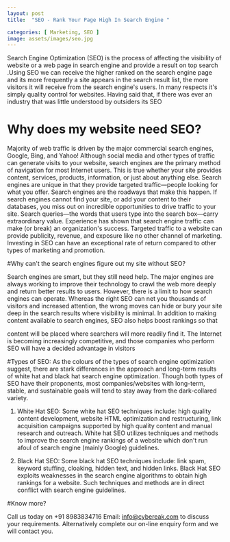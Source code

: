 ```yaml
---
layout: post
title:  "SEO - Rank Your Page High In Search Engine "

categories: [ Marketing, SEO ]
image: assets/images/seo.jpg
---
```

Search Engine Optimization (SEO) is the process of affecting the visibility of website or a web page in
search engine and provide a result on top search .Using SEO we can receive the higher ranked on
the search engine page and its more frequently a site appears in the search result list, the more
visitors it will receive from the search engine&#39;s users. In many respects it&#39;s simply quality control for
websites. Having said that, if there was ever an industry that was little understood by outsiders its
SEO

# Why does my website need SEO?

Majority of web traffic is driven by the major commercial search engines, Google, Bing, and Yahoo!
Although social media and other types of traffic can generate visits to your website, search engines
are the primary method of navigation for most Internet users. This is true whether your site provides
content, services, products, information, or just about anything else. Search engines are unique in
that they provide targeted traffic—people looking for what you offer. Search engines are the roadways
that make this happen. If search engines cannot find your site, or add your content to their databases,
you miss out on incredible opportunities to drive traffic to your site.
Search queries—the words that users type into the search box—carry extraordinary value.
Experience has shown that search engine traffic can make (or break) an organization&#39;s success.
Targeted traffic to a website can provide publicity, revenue, and exposure like no other channel of
marketing. Investing in SEO can have an exceptional rate of return compared to other types of
marketing and promotion.

#Why can&#39;t the search engines figure out my site without SEO?

Search engines are smart, but they still need help. The major engines are always working to improve
their technology to crawl the web more deeply and return better results to users. However, there is a
limit to how search engines can operate. Whereas the right SEO can net you thousands of visitors
and increased attention, the wrong moves can hide or bury your site deep in the search results where
visibility is minimal.
In addition to making content available to search engines, SEO also helps boost rankings so that

content will be placed where searchers will more readily find it. The Internet is becoming increasingly
competitive, and those companies who perform SEO will have a decided advantage in visitors

#Types of SEO:
As the colours of the types of search engine optimization suggest, there are stark differences in the
approach and long-term results of white hat and black hat search engine optimization. Though both
types of SEO have their proponents, most companies/websites with long-term, stable, and
sustainable goals will tend to stay away from the dark-collared variety.


1. White Hat SEO:
Some white hat SEO techniques include: high quality content development, website
HTML optimization and restructuring, link acquisition campaigns supported by high quality content
and manual research and outreach. White hat SEO utilizes techniques and methods to improve the
search engine rankings of a website which don&#39;t run afoul of search engine (mainly Google)
guidelines.


2. Black Hat SEO:
Some black hat SEO techniques include: link spam, keyword stuffing, cloaking,
hidden text, and hidden links. Black Hat SEO exploits weaknesses in the search engine algorithms to
obtain high rankings for a website. Such techniques and methods are in direct conflict with search
engine guidelines.

#Know more?

Call us today on +91 8983834716 Email: info@cybereak.com to discuss your requirements.
Alternatively complete our on-line enquiry form and we will contact you.
